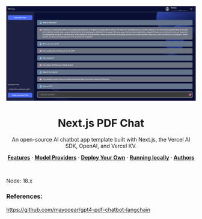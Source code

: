 <img src="https://github.com/geniusFulldev/nextjs-langchain-pdf-chatbot/blob/main/public/images/screenshots/5.png?raw=true" alt="OG Image">
<h1 align="center">Next.js PDF Chat</h3>

<p align="center">
  An open-source AI chatbot app template built with Next.js, the Vercel AI SDK, OpenAI, and Vercel KV.
</p>

<p align="center">
  <a href="#features"><strong>Features</strong></a> ·
  <a href="#model-providers"><strong>Model Providers</strong></a> ·
  <a href="#deploy-your-own"><strong>Deploy Your Own</strong></a> ·
  <a href="#running-locally"><strong>Running locally</strong></a> ·
  <a href="#authors"><strong>Authors</strong></a>
</p>
<br/>


Node: 18.x

### References: 
 https://github.com/mayooear/gpt4-pdf-chatbot-langchain
 
 
